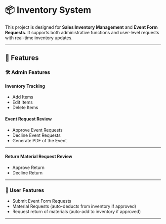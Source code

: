 # 📦 Inventory System

This project is designed for **Sales Inventory Management** and **Event Form Requests**. It supports both administrative functions and user-level requests with real-time inventory updates.

---

## 🔧 Features

### 🛠️ Admin Features

#### Inventory Tracking
- Add Items  
- Edit Items  
- Delete Items  

####  Event Request Review
- Approve Event Requests  
- Decline Event Requests  
- Generate PDF of the Event
---
#### Return Material Request Review
- Approve Return
- Decline Return
---
### 👤 User Features

- Submit Event Form Requests  
- Material Requests (auto-deducts from inventory if approved)
- Request return of materials (auto-add to inventory if approved)
---




